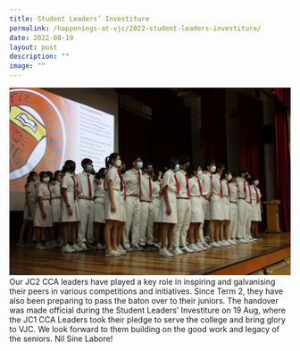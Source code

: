 ```yaml
---
title: Student Leaders’ Investiture
permalink: /happenings-at-vjc/2022-student-leaders-investiture/
date: 2022-08-19
layout: post
description: ""
image: ""
---
```



![](/images/Happening%20at%20VJC/2022%2026%20Student%20Leaders%20Invest2.jpg)
Our JC2 CCA leaders have played a key role in inspiring and galvanising their peers in various competitions and initiatives. Since Term 2, they have also been preparing to pass the baton over to their juniors. The handover was made official during the Student Leaders’ Investiture on 19 Aug, where the JC1 CCA Leaders took their pledge to serve the college and bring glory to VJC. We look forward to them building on the good work and legacy of the seniors. Nil Sine Labore!